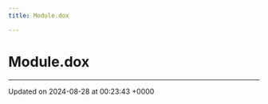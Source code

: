 ```yaml
---
title: Module.dox

---
```


# Module.dox








-------------------------------

Updated on 2024-08-28 at 00:23:43 +0000
